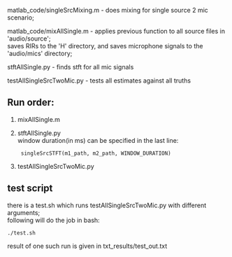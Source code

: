 matlab_code/singleSrcMixing.m - does mixing for single source 2 mic scenario;
		  
matlab_code/mixAllSingle.m - applies previous function to all source files in 'audio/source';  
    saves RIRs to the 'H' directory, and saves microphone signals to the 'audio/mics' directory;

stftAllSingle.py - finds stft for all mic signals

testAllSingleSrcTwoMic.py - tests all estimates against all truths

## Run order:
1. mixAllSingle.m
    
2. stftAllSingle.py  
    window duration(in ms) can be specified in the last line:  
    
        singleSrcSTFT(m1_path, m2_path, WINDOW_DURATION)
    
3. testAllSingleSrcTwoMic.py


## test script
there is a test.sh which runs testAllSingleSrcTwoMic.py with different arguments;  
following will do the job in bash:

    ./test.sh

result of one such run is given in txt_results/test_out.txt
